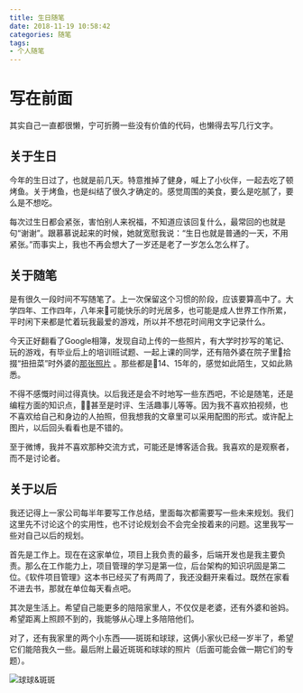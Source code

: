 ```yaml
---
title: 生日随笔
date: 2018-11-19 10:58:42
categories: 随笔
tags: 
- 个人随笔
---
```

# 写在前面

 其实自己一直都很懒，宁可折腾一些没有价值的代码，也懒得去写几行文字。

## 关于生日

今年的生日过了，也就是前几天。特意推掉了健身，喊上了小伙伴，一起去吃了顿烤鱼。关于烤鱼，也是纠结了很久才确定的。感觉周围的美食，要么是吃腻了，要么是不想吃。

每次过生日都会紧张，害怕别人来祝福，不知道应该回复什么，最常回的也就是句“谢谢”。跟慕慕说起来的时候，她就宽慰我说：“生日也就是普通的一天，不用紧张。”而事实上，我也不再会想大了一岁还是老了一岁怎么怎么样了。

## 关于随笔

是有很久一段时间不写随笔了。上一次保留这个习惯的阶段，应该要算高中了。大学四年、工作四年，八年来可能快乐的时光居多，也可能是成人世界工作所累，平时闲下来都是忙着玩我最爱的游戏，所以并不想花时间用文字记录什么。

今天正好翻看了Google相簿，发现自动上传的一些照片，有大学时抄写的笔记、玩的游戏，有毕业后上的培训班试题、一起上课的同学，还有陪外婆在院子里拾掇“扭扭菜”时外婆的[那张照片](http://jiantuku-image-tangtang233.oss-cn-hangzhou.aliyuncs.com/18-11-19/28457558.jpg "和外婆在院子里")
。那些都是14、15年的，感觉如此陌生，又如此熟悉。

不得不感慨时间过得真快。以后我还是会不时地写一些东西吧，不论是随笔，还是编程方面的知识点，甚至是时评、生活趣事儿等等。因为我不喜欢拍视频，也不喜欢给自己和身边的人拍照，但我想我的文章里可以采用配图的形式。或许配上图片，以后回头看看也是不错的。

至于微博，我并不喜欢那种交流方式，可能还是博客适合我。我喜欢的是观察者，而不是讨论者。

## 关于以后

我还记得上一家公司每半年要写工作总结，里面每次都需要写一些未来规划。我们这里先不讨论这个的实用性，也不讨论规划会不会完全按着来的问题。这里我写一些对自己以后的规划。

首先是工作上。现在在这家单位，项目上我负责的最多，后端开发也是我主要负责。那么在工作能力上，项目管理的学习是第一位，后台架构的知识巩固是第二位。《软件项目管理》这本书已经买了有两周了，我还没翻开来看过。既然在家看不进去书，那就在单位每天看点吧。

其次是生活上。希望自己能更多的陪陪家里人，不仅仅是老婆，还有外婆和爸妈。希望距离上照顾不到的，我能够从心理上多陪陪他们。

对了，还有我家里的两个小东西——斑斑和球球，这俩小家伙已经一岁半了，希望它们能陪我久一些。最后附上最近斑斑和球球的照片（后面可能会做一期它们的专题）。

![球球&斑斑](http://jiantuku-image-tangtang233.oss-cn-hangzhou.aliyuncs.com/18-11-19/88793221.jpg "斑斑&球球")